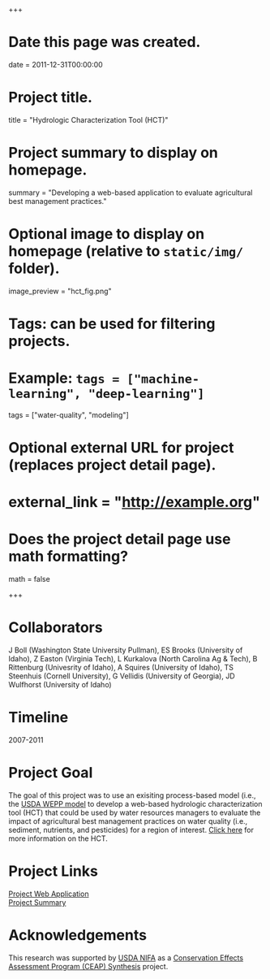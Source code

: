+++
# Date this page was created.
date = 2011-12-31T00:00:00

# Project title.
title = "Hydrologic Characterization Tool (HCT)"

# Project summary to display on homepage.
summary = "Developing a web-based application to evaluate agricultural best management practices." 

# Optional image to display on homepage (relative to `static/img/` folder).
image_preview = "hct_fig.png"

# Tags: can be used for filtering projects.
# Example: `tags = ["machine-learning", "deep-learning"]`
tags = ["water-quality", "modeling"]

# Optional external URL for project (replaces project detail page).
# external_link = "http://example.org"

# Does the project detail page use math formatting?
math = false

+++

# Collaborators
J Boll (Washington State University Pullman), ES Brooks (University of Idaho), Z Easton (Virginia Tech), L Kurkalova (North Carolina Ag & Tech), B Rittenburg (Univesrity of Idaho), A Squires (University of Idaho), TS Steenhuis (Cornell University), G Vellidis (University of Georgia), JD Wulfhorst (University of Idaho)

# Timeline
2007-2011

# Project Goal
The goal of this project was to use an exisiting process-based model (i.e., the [USDA WEPP model](http://wepp.ag.uidaho.edu/cgi-bin/HCT.pl) to develop a web-based hydrologic characterization tool (HCT) that could be used by water resources managers to evaluate the impact of agricultural best management practices on water quality (i.e., sediment, nutrients, and pesticides) for a region of interest. [Click here](http://wepp.ag.uidaho.edu/HCT_Motivation_Development_Background.pdf) for more information on the HCT.

# Project Links
[Project Web Application](http://wepp.ag.uidaho.edu/cgi-bin/HCT.pl)<br>
[Project Summary](http://wepp.ag.uidaho.edu/HCT_Motivation_Development_Background.pdf)

# Acknowledgements
This research was supported by [USDA NIFA](https://nifa.usda.gov/) as a [Conservation Effects Assessment Program (CEAP) Synthesis](https://www.nrcs.usda.gov/wps/portal/nrcs/main/national/technical/nra/ceap/) project.
